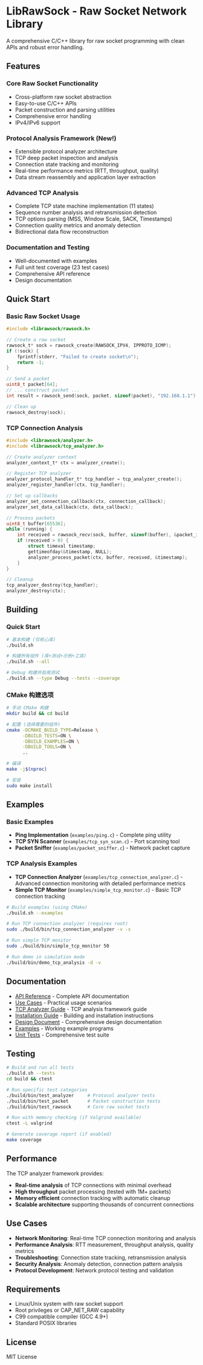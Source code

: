 # LibRawSock - Raw Socket Network Library

A comprehensive C/C++ library for raw socket programming with clean APIs and robust error handling.

## Features

### Core Raw Socket Functionality
- Cross-platform raw socket abstraction
- Easy-to-use C/C++ APIs
- Packet construction and parsing utilities
- Comprehensive error handling
- IPv4/IPv6 support

### Protocol Analysis Framework (New!)
- Extensible protocol analyzer architecture
- TCP deep packet inspection and analysis
- Connection state tracking and monitoring
- Real-time performance metrics (RTT, throughput, quality)
- Data stream reassembly and application layer extraction

### Advanced TCP Analysis
- Complete TCP state machine implementation (11 states)
- Sequence number analysis and retransmission detection
- TCP options parsing (MSS, Window Scale, SACK, Timestamps)
- Connection quality metrics and anomaly detection
- Bidirectional data flow reconstruction

### Documentation and Testing
- Well-documented with examples
- Full unit test coverage (23 test cases)
- Comprehensive API reference
- Design documentation

## Quick Start

### Basic Raw Socket Usage

```c
#include <librawsock/rawsock.h>

// Create a raw socket
rawsock_t* sock = rawsock_create(RAWSOCK_IPV4, IPPROTO_ICMP);
if (!sock) {
    fprintf(stderr, "Failed to create socket\n");
    return -1;
}

// Send a packet
uint8_t packet[64];
// ... construct packet ...
int result = rawsock_send(sock, packet, sizeof(packet), "192.168.1.1");

// Clean up
rawsock_destroy(sock);
```

### TCP Connection Analysis

```c
#include <librawsock/analyzer.h>
#include <librawsock/tcp_analyzer.h>

// Create analyzer context
analyzer_context_t* ctx = analyzer_create();

// Register TCP analyzer
analyzer_protocol_handler_t* tcp_handler = tcp_analyzer_create();
analyzer_register_handler(ctx, tcp_handler);

// Set up callbacks
analyzer_set_connection_callback(ctx, connection_callback);
analyzer_set_data_callback(ctx, data_callback);

// Process packets
uint8_t buffer[65536];
while (running) {
    int received = rawsock_recv(sock, buffer, sizeof(buffer), &packet_info);
    if (received > 0) {
        struct timeval timestamp;
        gettimeofday(&timestamp, NULL);
        analyzer_process_packet(ctx, buffer, received, &timestamp);
    }
}

// Cleanup
tcp_analyzer_destroy(tcp_handler);
analyzer_destroy(ctx);
```

## Building

### Quick Start

```bash
# 基本构建 (仅核心库)
./build.sh

# 构建所有组件 (库+测试+示例+工具)
./build.sh --all

# Debug 构建并启用测试
./build.sh --type Debug --tests --coverage
```

### CMake 构建选项

```bash
# 手动 CMake 构建
mkdir build && cd build

# 配置 (选择需要的组件)
cmake -DCMAKE_BUILD_TYPE=Release \
      -DBUILD_TESTS=ON \
      -DBUILD_EXAMPLES=ON \
      -DBUILD_TOOLS=ON \
      ..

# 编译
make -j$(nproc)

# 安装
sudo make install
```


## Examples

### Basic Examples
- **Ping Implementation** (`examples/ping.c`) - Complete ping utility
- **TCP SYN Scanner** (`examples/tcp_syn_scan.c`) - Port scanning tool
- **Packet Sniffer** (`examples/packet_sniffer.c`) - Network packet capture

### TCP Analysis Examples
- **TCP Connection Analyzer** (`examples/tcp_connection_analyzer.c`) - Advanced connection monitoring with detailed performance metrics
- **Simple TCP Monitor** (`examples/simple_tcp_monitor.c`) - Basic TCP connection tracking

```bash
# Build examples (using CMake)
./build.sh --examples

# Run TCP connection analyzer (requires root)
sudo ./build/bin/tcp_connection_analyzer -v -s

# Run simple TCP monitor
sudo ./build/bin/simple_tcp_monitor 50

# Run demo in simulation mode
./build/bin/demo_tcp_analysis -d -v
```

## Documentation

- [API Reference](docs/api.md) - Complete API documentation
- [Use Cases](docs/use_cases.md) - Practical usage scenarios
- [TCP Analyzer Guide](docs/tcp_analyzer.md) - TCP analysis framework guide
- [Installation Guide](docs/installation.md) - Building and installation instructions
- [Design Document](docs/design_document.md) - Comprehensive design documentation
- [Examples](examples/) - Working example programs
- [Unit Tests](tests/) - Comprehensive test suite

## Testing

```bash
# Build and run all tests
./build.sh --tests
cd build && ctest

# Run specific test categories
./build/bin/test_analyzer     # Protocol analyzer tests
./build/bin/test_packet       # Packet construction tests  
./build/bin/test_rawsock      # Core raw socket tests

# Run with memory checking (if Valgrind available)
ctest -L valgrind

# Generate coverage report (if enabled)
make coverage
```

## Performance

The TCP analyzer framework provides:
- **Real-time analysis** of TCP connections with minimal overhead
- **High throughput** packet processing (tested with 1M+ packets)
- **Memory efficient** connection tracking with automatic cleanup
- **Scalable architecture** supporting thousands of concurrent connections

## Use Cases

- **Network Monitoring**: Real-time TCP connection monitoring and analysis
- **Performance Analysis**: RTT measurement, throughput analysis, quality metrics
- **Troubleshooting**: Connection state tracking, retransmission analysis
- **Security Analysis**: Anomaly detection, connection pattern analysis
- **Protocol Development**: Network protocol testing and validation

## Requirements

- Linux/Unix system with raw socket support
- Root privileges or CAP_NET_RAW capability
- C99 compatible compiler (GCC 4.9+)
- Standard POSIX libraries

## License

MIT License

